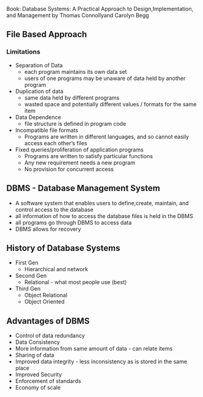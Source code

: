 Book: Database Systems: A Practical Approach to Design,Implementation, and Management by Thomas Connollyand Carolyn Begg
## File Based Approach
### Limitations
- Separation of Data
	- each program maintains its own data set
	- users of one programs may be unaware of data held by another program
- Duplication of data
	- same data held by different programs
	- wasted space and potentially different values / formats for the same item
- Data Dependence
	- file structure is defined in program code
- Incompatible file formats
	- Programs are written in different languages, and so cannot easily access each other’s files
- Fixed queries/proliferation of application programs
	- Programs are written to satisfy particular functions
	- Any new requirement needs a new program
	- No provision for concurrent access

## DBMS - Database Management System
- A software system that enables users to define,create, maintain, and control access to the database
- all information of how to access the database files is held in the DBMS
- all programs go through DBMS to access data
- DBMS allows for recovery

## History of Database Systems
- First Gen
	- Hierarchical and network
- Second Gen
	- Relational    - what most people use (best)
- Third Gen
	- Object Relational
	- Object Oriented

## Advantages of DBMS
- Control of data redundancy
- Data Consistency
- More information from same amount of data - can relate items
- Sharing of data
- Improved data integrity - less inconsistency as is stored in the same place
- Improved Security
- Enforcement of standards
- Economy of scale

